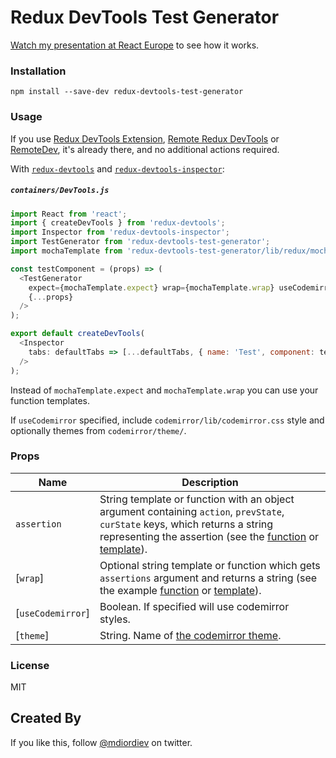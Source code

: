 Redux DevTools Test Generator
==============================

[Watch my presentation at React Europe](https://youtu.be/cbXLohVbzNI?t=392) to see how it works.

### Installation

```
npm install --save-dev redux-devtools-test-generator
```

### Usage

If you use [Redux DevTools Extension](https://github.com/zalmoxisus/redux-devtools-extension), [Remote Redux DevTools](https://github.com/zalmoxisus/remote-redux-devtools) or [RemoteDev](https://github.com/zalmoxisus/remotedev), it's already there, and no additional actions required. 

With [`redux-devtools`](https://github.com/gaearon/redux-devtools) and [`redux-devtools-inspector`](https://github.com/alexkuz/redux-devtools-inspector):

##### `containers/DevTools.js`

```js
import React from 'react';
import { createDevTools } from 'redux-devtools';
import Inspector from 'redux-devtools-inspector';
import TestGenerator from 'redux-devtools-test-generator';
import mochaTemplate from 'redux-devtools-test-generator/lib/redux/mocha'; // If using default tests.

const testComponent = (props) => (
  <TestGenerator
    expect={mochaTemplate.expect} wrap={mochaTemplate.wrap} useCodemirror
    {...props}
  />
);

export default createDevTools(
  <Inspector
    tabs: defaultTabs => [...defaultTabs, { name: 'Test', component: testComponent }]
  />
);
```

Instead of `mochaTemplate.expect` and `mochaTemplate.wrap` you can use your function templates.

If `useCodemirror` specified, include `codemirror/lib/codemirror.css` style and optionally themes from `codemirror/theme/`.

### Props

Name                  | Description
-------------         | -------------
`assertion`           | String template or function with an object argument containing `action`, `prevState`, `curState` keys, which returns a string representing the assertion (see the [function](https://github.com/zalmoxisus/redux-devtools-test-generator/blob/master/src/redux/mocha/index.js#L1-L3) or [template](https://github.com/zalmoxisus/redux-devtools-test-generator/blob/master/src/redux/mocha/template.js#L1)).
[`wrap`]              | Optional string template or function which gets `assertions` argument and returns a string (see the example [function](https://github.com/zalmoxisus/redux-devtools-test-generator/blob/master/src/redux/mocha/index.js#L5-L14) or [template](https://github.com/zalmoxisus/redux-devtools-test-generator/blob/master/src/redux/mocha/template.js#L3-L12)).
[`useCodemirror`]     | Boolean. If specified will use codemirror styles.
[`theme`]             | String. Name of [the codemirror theme](https://codemirror.net/demo/theme.html).

### License

MIT

## Created By

If you like this, follow [@mdiordiev](https://twitter.com/mdiordiev) on twitter.
